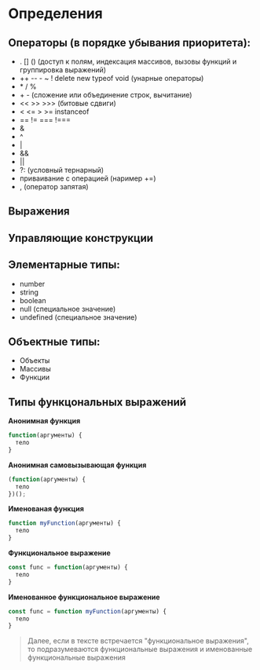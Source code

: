 # Определения
## Операторы (в порядке убывания приоритета):
  + . \[\] () (доступ к полям, индексация массивов, вызовы функций и группировка выражений)
  + ++ -- - ~ ! delete new typeof void (унарные операторы)
  + \* / %
  + \+ - (сложение или объединение строк, вычитание)
  + << >> >>> (битовые сдвиги)
  + < <= > >= instanceof
  + == != === !===
  + &
  + ^
  + |
  + &&
  + ||
  + ?: (условный тернарный)
  + приваивание с операцией (наример +=)
  + , (оператор запятая)

## Выражения
  
## Управляющие конструкции
  
## Элементарные типы:
  + number
  + string
  + boolean
  + null (специальное значение)
  + undefined (специальное значение)

## Объектные типы:
  + Объекты
  + Массивы
  + Функции

## Типы функцональных выражений

  **Анонимная функция**

  ```javascript
  function(аргументы) {
    тело
  }
  ```

  **Анонимная самовызывающая функция**

  ```javascript
  (function(аргументы) {
    тело
  })();
  ```

  **Именованая функция**

  ```javascript
  function myFunction(аргументы) {
    тело
  }
  ```

  **Функциональное выражение**

  ```javascript
  const func = function(аргументы) {
    тело
  }
  ```

  **Именованное функциональное выражение**

  ```javascript
  const func = function myFunction(аргументы) {
    тело
  }
  ```

  > Далее, если в тексте встречается "функциональное выражения", то подразумеваются функциональные выражения и именованные функциональные выражения
